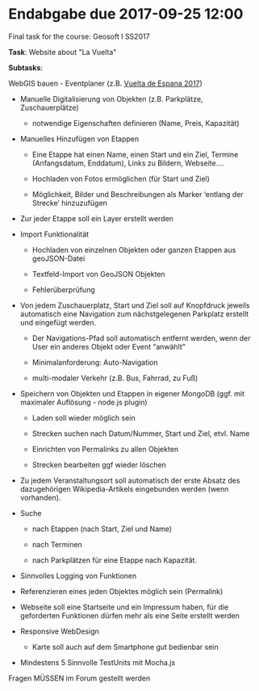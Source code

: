 # Endabgabe due 2017-09-25 12:00

Final task for the course: Geosoft I SS2017

<b>Task</b>: Website about "La Vuelta"

<b>Subtasks</b>:
<p dir="ltr">WebGIS bauen - Eventplaner (z.B. <a href="http://www.lavuelta.com/la-vuelta/2017/us/overall-route.html">Vuelta de Espana 2017</a>)</p>
<ul id="yui_3_17_2_1_1502998571079_58"><li dir="ltr"><p dir="ltr">Manuelle Digitalisierung von Objekten (z.B. Parkplätze, Zuschauerplätze)</p></li><ul><li dir="ltr"><p dir="ltr">notwendige Eigenschaften definieren (Name, Preis, Kapazität)</p></li></ul><li dir="ltr"><p dir="ltr">Manuelles Hinzufügen von Etappen </p></li><ul><li dir="ltr"><p dir="ltr">Eine Etappe hat einen Name, einen Start und ein Ziel, Termine (Anfangsdatum, Enddatum), Links zu Bildern, Webseite....</p></li><li dir="ltr"><p dir="ltr">Hochladen von Fotos ermöglichen (für Start und Ziel)</p></li><li dir="ltr"><p dir="ltr">Möglichkeit, Bilder und Beschreibungen als Marker ‘entlang der Strecke’ hinzuzufügen</p></li></ul><li dir="ltr"><p dir="ltr">Zur jeder Etappe soll ein Layer erstellt werden</p></li><li dir="ltr"><p dir="ltr">Import Funktionalität</p></li><ul><li dir="ltr"><p dir="ltr">Hochladen von einzelnen Objekten oder ganzen Etappen aus geoJSON-Datei</p></li><li dir="ltr"><p dir="ltr">Textfeld-Import von GeoJSON Objekten</p></li><li dir="ltr"><p dir="ltr">Fehlerüberprüfung</p></li></ul><li dir="ltr"><p dir="ltr">Von jedem Zuschauerplatz, Start und Ziel soll auf Knopfdruck jeweils automatisch eine Navigation zum nächstgelegenen Parkplatz erstellt und eingefügt werden.</p></li><ul><li dir="ltr"><p dir="ltr">Der Navigations-Pfad soll automatisch entfernt werden, wenn der User ein anderes Objekt oder Event “anwählt”</p></li><li dir="ltr"><p dir="ltr">Minimalanforderung: Auto-Navigation</p></li><li dir="ltr"><p dir="ltr">multi-modaler Verkehr (z.B. Bus, Fahrrad, zu Fuß)</p></li></ul><li dir="ltr"><p dir="ltr">Speichern von Objekten und Etappen in eigener MongoDB (ggf. mit maximaler Auflösung - node.js plugin)</p></li><ul><li dir="ltr"><p dir="ltr">Laden soll wieder möglich sein </p></li><li dir="ltr"><p dir="ltr">Strecken suchen nach Datum/Nummer, Start und Ziel, etvl. Name</p></li><li dir="ltr"><p dir="ltr">Einrichten von Permalinks zu allen Objekten</p></li><li dir="ltr"><p dir="ltr">Strecken bearbeiten ggf wieder löschen</p></li></ul><li dir="ltr"><p dir="ltr">Zu jedem Veranstaltungsort soll automatisch der erste Absatz des dazugehörigen Wikipedia-Artikels eingebunden werden (wenn vorhanden).</p></li><li dir="ltr"><p dir="ltr">Suche </p></li><ul><li dir="ltr"><p dir="ltr">nach Etappen (nach Start, Ziel und Name)</p></li><li dir="ltr"><p dir="ltr">nach Terminen</p></li><li dir="ltr"><p dir="ltr">nach Parkplätzen für eine Etappe nach Kapazität.</p></li></ul><li dir="ltr"><p dir="ltr">Sinnvolles Logging von Funktionen</p></li><li dir="ltr"><p dir="ltr">Referenzieren eines jeden Objektes möglich sein (Permalink)</p></li><li dir="ltr"><p dir="ltr">Webseite soll eine Startseite und ein Impressum haben, für die geforderten Funktionen dürfen mehr als eine Seite erstellt werden</p></li><li dir="ltr"><p dir="ltr">Responsive WebDesign</p></li><ul><li dir="ltr"><p dir="ltr">Karte soll auch auf dem Smartphone gut bedienbar sein</p></li></ul><li dir="ltr"><p dir="ltr">Mindestens 5 Sinnvolle TestUnits mit Mocha.js</p></li></ul>
<p>Fragen MÜSSEN im Forum gestellt werden</p>


